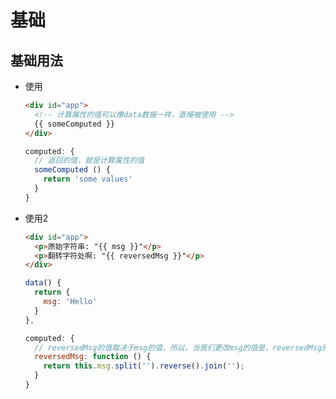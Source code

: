 # 基础

## 基础用法

+ 使用

  ```html
  <div id="app">
    <!-- 计算属性的值可以像data数据一样，直接被使用 -->
    {{ someComputed }}
  </div>
  ```

  ```js
  computed: {
    // 返回的值，就是计算属性的值
    someComputed () {
      return 'some values'
    }
  }
  ```

+ 使用2

  ```html
  <div id="app">
    <p>原始字符串: "{{ msg }}"</p>
    <p>翻转字符处啊: "{{ reversedMsg }}"</p>
  </div>
  ```

  ```js
  data() {
    return {
      msg: 'Hello'
    }
  },

  computed: {
    // reversedMsg的值取决于msg的值，所以，当我们更改msg的值是，reversedMsg的值也会随之更改
    reversedMsg: function () {
      return this.msg.split('').reverse().join('');
    }
  }
  ```

